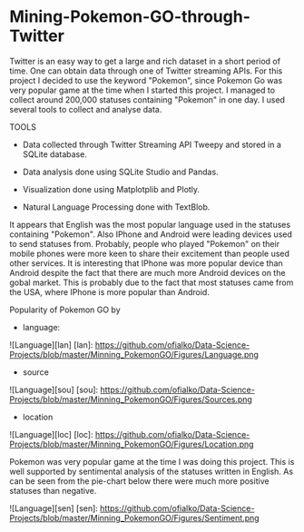 # Mining-Pokemon-GO-through-Twitter

Twitter is an easy way to get a large and rich dataset in a short period of time. One can obtain data through one of Twitter streaming APIs. For this project I decided to use the keyword "Pokemon", since Pokemon Go was very popular game at the time when I started this project. I managed to collect around 200,000 statuses containing "Pokemon" in one day. I used several tools to collect and analyse data.

TOOLS

 * Data collected through Twitter Streaming API Tweepy and stored in a SQLite database.

 * Data analysis done using SQLite Studio and Pandas.

 * Visualization done using Matplotplib and Plotly.

 * Natural Language Processing done with TextBlob.

It appears that English was the most popular language used in the statuses containing "Pokemon". Also IPhone and Android were leading devices used to send statuses from. Probably, people who played "Pokemon" on their mobile phones were more keen to share their excitement than people used other services. It is interesting that IPhone was more popular device than Android despite the fact that there are much more Android devices on the gobal market. This is probably due to the fact that most statuses came from the USA, where IPhone is more popular than Android.

Popularity of Pokemon GO by

 * language:

![Language][lan]
[lan]: https://github.com/ofialko/Data-Science-Projects/blob/master/Minning_PokemonGO/Figures/Language.png


 * source

![Language][sou]
[sou]: https://github.com/ofialko/Data-Science-Projects/blob/master/Minning_PokemonGO/Figures/Sources.png

 * location

![Language][loc]
[loc]: https://github.com/ofialko/Data-Science-Projects/blob/master/Minning_PokemonGO/Figures/Location.png

Pokemon was very popular game at the time I was doing this project. This is well supported by sentimental analysis of the statuses written in English. As can be seen from the pie-chart below there were much more positive statuses than negative.

![Language][sen]
[sen]: https://github.com/ofialko/Data-Science-Projects/blob/master/Minning_PokemonGO/Figures/Sentiment.png
